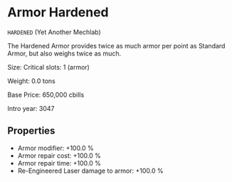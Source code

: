 # Armor Hardened

`HARDENED` (Yet Another Mechlab)

The Hardened Armor provides twice as much armor per point as Standard Armor, but also weighs twice as much.

Size: Critical slots: 1 (armor)

Weight: 0.0 tons

Base Price: 650,000 cbills

Intro year: 3047

## Properties
* Armor modifier: +100.0 %
* Armor repair cost: +100.0 %
* Armor repair time: +100.0 %
* Re-Engineered Laser damage to armor: +100.0 %
